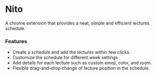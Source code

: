 # Nito
A chrome extension that provides a neat, simple and efficient lectures schedule.

### Features
* Create a schedule and add the lectures within few clicks.
* Customize the schedule for different week settings
* Add details for each lecture such as custom emoji, color, and room.
* Flexible drag-and-drop change of lecture position in the schedule.
